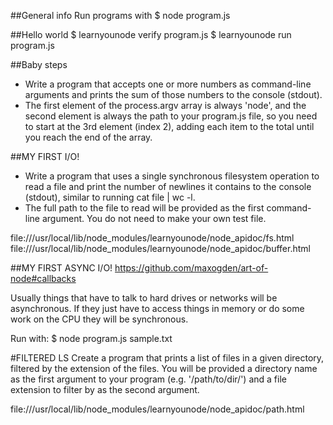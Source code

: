 ##General info
Run programs with
$ node program.js

##Hello world
$ learnyounode verify program.js
$ learnyounode run program.js

##Baby steps
* Write a program that accepts one or more numbers as command-line arguments and prints the sum of those numbers to the console (stdout).
* The first element of the process.argv array is always 'node', and the second element is always the path to your program.js file, so you need to start at the 3rd element (index 2), adding each item to the total until you reach the end of the array.

##MY FIRST I/O!
* Write a program that uses a single synchronous filesystem operation to read a file and print the number of newlines it contains to the console (stdout), similar to running cat file | wc -l.
* The full path to the file to read will be provided as the first command-line argument. You do not need to make your own test file. 

file:///usr/local/lib/node_modules/learnyounode/node_apidoc/fs.html
file:///usr/local/lib/node_modules/learnyounode/node_apidoc/buffer.html

##MY FIRST ASYNC I/O!
https://github.com/maxogden/art-of-node#callbacks

Usually things that have to talk to hard drives or networks will be asynchronous. If they just have to access things in memory or do some work on the CPU they will be synchronous.

Run with:
$  node program.js sample.txt

#FILTERED LS
Create a program that prints a list of files in a given directory, filtered by the extension of the files. You will be provided a directory name as the first argument to your program (e.g. '/path/to/dir/') and a file extension to filter by as the second argument.

file:///usr/local/lib/node_modules/learnyounode/node_apidoc/path.html